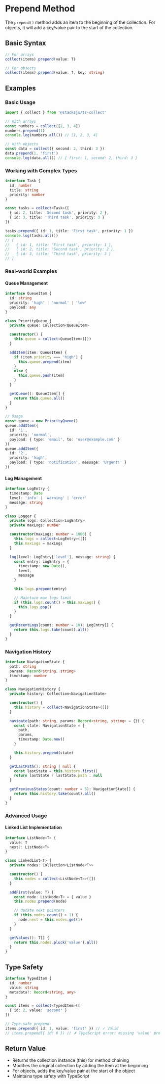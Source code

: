 # Prepend Method

The `prepend()` method adds an item to the beginning of the collection. For objects, it will add a key/value pair to the start of the collection.

## Basic Syntax

```typescript
// For arrays
collect(items).prepend(value: T)

// For objects
collect(items).prepend(value: T, key: string)
```

## Examples

### Basic Usage

```typescript
import { collect } from '@stacksjs/ts-collect'

// With arrays
const numbers = collect([2, 3, 4])
numbers.prepend(1)
console.log(numbers.all()) // [1, 2, 3, 4]

// With objects
const data = collect({ second: 2, third: 3 })
data.prepend(1, 'first')
console.log(data.all()) // { first: 1, second: 2, third: 3 }
```

### Working with Complex Types

```typescript
interface Task {
  id: number
  title: string
  priority: number
}

const tasks = collect<Task>([
  { id: 2, title: 'Second task', priority: 2 },
  { id: 3, title: 'Third task', priority: 3 }
])

tasks.prepend({ id: 1, title: 'First task', priority: 1 })
console.log(tasks.all())
// [
//   { id: 1, title: 'First task', priority: 1 },
//   { id: 2, title: 'Second task', priority: 2 },
//   { id: 3, title: 'Third task', priority: 3 }
// ]
```

### Real-world Examples

#### Queue Management

```typescript
interface QueueItem {
  id: string
  priority: 'high' | 'normal' | 'low'
  payload: any
}

class PriorityQueue {
  private queue: Collection<QueueItem>

  constructor() {
    this.queue = collect<QueueItem>([])
  }

  addItem(item: QueueItem) {
    if (item.priority === 'high') {
      this.queue.prepend(item)
    }
    else {
      this.queue.push(item)
    }
  }

  getQueue(): QueueItem[] {
    return this.queue.all()
  }
}

// Usage
const queue = new PriorityQueue()
queue.addItem({
  id: '1',
  priority: 'normal',
  payload: { type: 'email', to: 'user@example.com' }
})
queue.addItem({
  id: '2',
  priority: 'high',
  payload: { type: 'notification', message: 'Urgent!' }
})
```

#### Log Management

```typescript
interface LogEntry {
  timestamp: Date
  level: 'info' | 'warning' | 'error'
  message: string
}

class Logger {
  private logs: Collection<LogEntry>
  private maxLogs: number

  constructor(maxLogs: number = 1000) {
    this.logs = collect<LogEntry>([])
    this.maxLogs = maxLogs
  }

  log(level: LogEntry['level'], message: string) {
    const entry: LogEntry = {
      timestamp: new Date(),
      level,
      message
    }

    this.logs.prepend(entry)

    // Maintain max logs limit
    if (this.logs.count() > this.maxLogs) {
      this.logs.pop()
    }
  }

  getRecentLogs(count: number = 10): LogEntry[] {
    return this.logs.take(count).all()
  }
}
```

### Navigation History

```typescript
interface NavigationState {
  path: string
  params: Record<string, string>
  timestamp: number
}

class NavigationHistory {
  private history: Collection<NavigationState>

  constructor() {
    this.history = collect<NavigationState>([])
  }

  navigate(path: string, params: Record<string, string> = {}) {
    const state: NavigationState = {
      path,
      params,
      timestamp: Date.now()
    }

    this.history.prepend(state)
  }

  getLastPath(): string | null {
    const lastState = this.history.first()
    return lastState ? lastState.path : null
  }

  getPreviousStates(count: number = 5): NavigationState[] {
    return this.history.take(count).all()
  }
}
```

### Advanced Usage

#### Linked List Implementation

```typescript
interface ListNode<T> {
  value: T
  next?: ListNode<T>
}

class LinkedList<T> {
  private nodes: Collection<ListNode<T>>

  constructor() {
    this.nodes = collect<ListNode<T>>([])
  }

  addFirst(value: T) {
    const node: ListNode<T> = { value }
    this.nodes.prepend(node)

    // Update next pointers
    if (this.nodes.count() > 1) {
      node.next = this.nodes.get(1)
    }
  }

  getValues(): T[] {
    return this.nodes.pluck('value').all()
  }
}
```

## Type Safety

```typescript
interface TypedItem {
  id: number
  value: string
  metadata?: Record<string, any>
}

const items = collect<TypedItem>([
  { id: 2, value: 'second' }
])

// Type-safe prepend
items.prepend({ id: 1, value: 'first' }) // ✓ Valid
// items.prepend({ id: 0 }) // ✗ TypeScript error: missing 'value' property
```

## Return Value

- Returns the collection instance (this) for method chaining
- Modifies the original collection by adding the item at the beginning
- For objects, adds the key/value pair at the start of the object
- Maintains type safety with TypeScript
